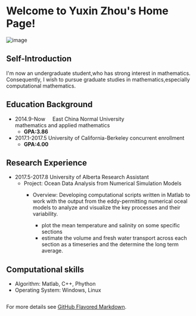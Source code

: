 # Welcome to Yuxin Zhou's Home Page!     
   ![image](https://github.com/Yuxin-Zhou/yuxin_zhou.com/raw/master/222.png)  
## Self-Introduction

I'm now an undergraduate student,who has strong interest in mathematics. Consequently, I wish to pursue graduate studies in mathematics,especially computational mathematics.


## Education Background
- 2014.9-Now     East China Normal University       
 mathematics and applied mathematics       
  - **GPA:3.86**
- 2017.1-2017.5  University of California-Berkeley
 concurrent enrollment                     
  - **GPA:4.00**

## Research Experience
- 2017.5-2017.8  University of Alberta    Research Assistant
  - Project: Ocean Data Analysis from Numerical Simulation Models
      - Overview: Developing computational scripts written in Matlab to work with the output from the eddy-permitting numerical oceal models to analyze and visualize the key processes and their variability.

        - plot the mean temperature and salinity on some specific sections
        - estimate the volume and fresh water transport across each section as a timeseries
 and the determine the long term average.

## Computational skills
- Algorithm: Matlab, C++, Phython
- Operating System: Windows, Linux







```markdown

```

For more details see [GitHub Flavored Markdown](https://guides.github.com/features/mastering-markdown/).

